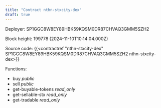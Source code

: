 ```yaml
---
title: "Contract nthn-stxcity-dex"
draft: true
---
```

Deployer: SP1GGC8W8EY89HBK59KQSM0DR87CHVAQ3GMM5SZH2


 



Block height: 199778 (2024-11-10T10:14:04.000Z)

Source code: {{<contractref "nthn-stxcity-dex" SP1GGC8W8EY89HBK59KQSM0DR87CHVAQ3GMM5SZH2 nthn-stxcity-dex>}}

Functions:

* buy _public_
* sell _public_
* get-buyable-tokens _read_only_
* get-sellable-stx _read_only_
* get-tradable _read_only_
